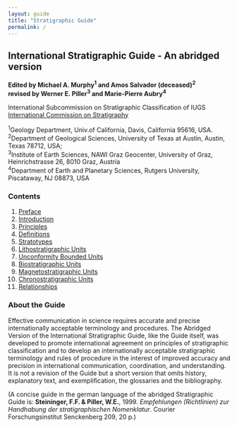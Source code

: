 ```yaml
---
layout: guide
title: "Stratigraphic Guide"
permalink: /
---
```

## International Stratigraphic Guide - An abridged version


**Edited by Michael A. Murphy<sup>1</sup> and Amos Salvador (deceased)<sup>2</sup>**  
**revised by Werner E. Piller<sup>3</sup> and Marie-Pierre Aubry<sup>4</sup>**

International Subcommission on Stratigraphic Classification of IUGS  
[International Commission on Stratigraphy](https://stratigraphy.org)

<sup>1</sup>Geology Department, Univ.of California, Davis, California 95616, USA.  
<sup>2</sup>Department of Geological Sciences, University of Texas at Austin, Austin, Texas 78712, USA;  
<sup>3</sup>Institute of Earth Sciences, NAWI Graz Geocenter, University of Graz, Heinrichstrasse 26, 8010 Graz, Austria  
<sup>4</sup>Department of Earth and Planetary Sciences, Rutgers University, Piscataway, NJ 08873, USA  

### Contents

1. [Preface](pref)
1. [Introduction](intr)
1. [Principles](princ)
1. [Definitions](defs)
1. [Stratotypes](strats)
1. [Lithostratigraphic Units](litho)
1. [Unconformity Bounded Units](uncon)
1. [Biostratigraphic Units](bio)
1. [Magnetostratigraphic Units](magn)
1. [Chronostratigraphic Units](chron)
1. [Relationships](rel)

### About the Guide

Effective communication in science requires accurate and precise internationally acceptable terminology and procedures. The Abridged Version of the International Stratigraphic Guide, like the Guide itself, was developed to promote international agreement on principles of stratigraphic classification and to develop an internationally acceptable stratigraphic terminology and rules of procedure in the interest of improved accuracy and precision in international communication, coordination, and understanding. It is not a revision of the Guide but a short version that omits history, explanatory text, and exemplification, the glossaries and the bibliography.

(A concise guide in the german language of the abridged Stratigraphic Guide is: **Steininger, F.F. & Piller, W.E.**, 1999. *Empfehlungen (Richtlinien) zur Handhabung der stratigraphischen Nomenklatur*. Courier Forschungsinstitut Senckenberg 209, 20 p.)
